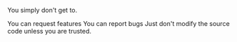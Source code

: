 You simply don't get to.

You can request features
You can report bugs
Just don't modify the source code unless you are trusted.
